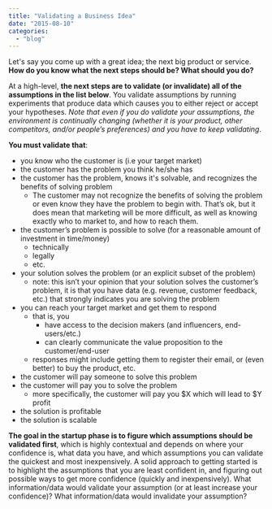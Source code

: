 ```yaml
---
title: "Validating a Business Idea"
date: "2015-08-10"
categories: 
  - "blog"
---
```


Let's say you come up with a great idea; the next big product or service. **How do you know what the next steps should be? What should you do?**

At a high-level, **the next steps are to validate (or invalidate) all of the assumptions in the list below**. You validate assumptions by running experiments that produce data which causes you to either reject or accept your hypotheses. _Note that even if you do validate your assumptions, the environment is continually changing (whether it is your product, other competitors, and/or people’s preferences) and you have to keep validating_.

**You must validate that**:

- you know who the customer is (i.e your target market)
- the customer has the problem you think he/she has
- the customer has the problem, knows it's solvable, and recognizes the benefits of solving problem
    - The customer may not recognize the benefits of solving the problem or even know they have the problem to begin with. That’s ok, but it does mean that marketing will be more difficult, as well as knowing exactly who to market to, and how to reach them.
- the customer’s problem is possible to solve (for a reasonable amount of investment in time/money)
    - technically
    - legally
    - etc.
- your solution solves the problem (or an explicit subset of the problem)
    - note: this isn’t your opinion that your solution solves the customer’s problem, it is that you have data (e.g. revenue, customer feedback, etc.) that strongly indicates you are solving the problem
- you can reach your target market and get them to respond
    - that is, you
        - have access to the decision makers (and influencers, end-users/etc.)
        - can clearly communicate the value proposition to the customer/end-user
    - responses might include getting them to register their email, or (even better) to buy the product, etc.
- the customer will pay someone to solve this problem
- the customer will pay you to solve the problem
    - more specifically, the customer will pay you $X which will lead to $Y profit
- the solution is profitable
- the solution is scalable

**The goal in the startup phase is to figure which assumptions should be validated first**, which is highly contextual and depends on where your confidence is, what data you have, and which assumptions you can validate the quickest and most inexpensively. A solid approach to getting started is to highlight the assumptions that you are least confident in, and figuring out possible ways to get more confidence (quickly and inexpensively). What information/data would validate your assumption (or at least increase your confidence)? What information/data would invalidate your assumption?
